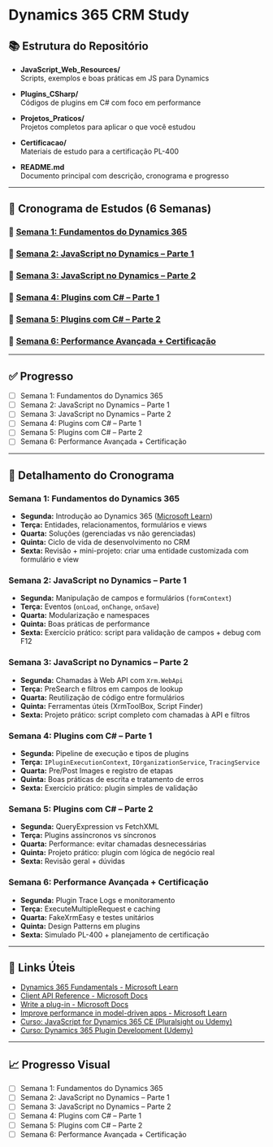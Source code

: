 
# Dynamics 365 CRM Study

## 📚 Estrutura do Repositório

- **JavaScript_Web_Resources/**  
  Scripts, exemplos e boas práticas em JS para Dynamics

- **Plugins_CSharp/**  
  Códigos de plugins em C# com foco em performance

- **Projetos_Praticos/**  
  Projetos completos para aplicar o que você estudou

- **Certificacao/**  
  Materiais de estudo para a certificação PL-400

- **README.md**  
  Documento principal com descrição, cronograma e progresso

---

## 🧭 Cronograma de Estudos (6 Semanas)

### 🔹 [Semana 1: Fundamentos do Dynamics 365](#semana-1-fundamentos-do-dynamics-365)
### 🔹 [Semana 2: JavaScript no Dynamics – Parte 1](#semana-2-javascript-no-dynamics--parte-1)
### 🔹 [Semana 3: JavaScript no Dynamics – Parte 2](#semana-3-javascript-no-dynamics--parte-2)
### 🔹 [Semana 4: Plugins com C# – Parte 1](#semana-4-plugins-com-c--parte-1)
### 🔹 [Semana 5: Plugins com C# – Parte 2](#semana-5-plugins-com-c--parte-2)
### 🔹 [Semana 6: Performance Avançada + Certificação](#semana-6-performance-avançada--certificação)

---

## ✅ Progresso

- [ ] Semana 1: Fundamentos do Dynamics 365
- [ ] Semana 2: JavaScript no Dynamics – Parte 1
- [ ] Semana 3: JavaScript no Dynamics – Parte 2
- [ ] Semana 4: Plugins com C# – Parte 1
- [ ] Semana 5: Plugins com C# – Parte 2
- [ ] Semana 6: Performance Avançada + Certificação

---

## 📅 Detalhamento do Cronograma

### Semana 1: Fundamentos do Dynamics 365
- **Segunda:** Introdução ao Dynamics 365 ([Microsoft Learn](https://learn.microsoft.com/en-us/training/paths/get-started-finance-operations/))
- **Terça:** Entidades, relacionamentos, formulários e views
- **Quarta:** Soluções (gerenciadas vs não gerenciadas)
- **Quinta:** Ciclo de vida de desenvolvimento no CRM
- **Sexta:** Revisão + mini-projeto: criar uma entidade customizada com formulário e view

### Semana 2: JavaScript no Dynamics – Parte 1
- **Segunda:** Manipulação de campos e formulários (`formContext`)
- **Terça:** Eventos (`onLoad`, `onChange`, `onSave`)
- **Quarta:** Modularização e namespaces
- **Quinta:** Boas práticas de performance
- **Sexta:** Exercício prático: script para validação de campos + debug com F12

### Semana 3: JavaScript no Dynamics – Parte 2
- **Segunda:** Chamadas à Web API com `Xrm.WebApi`
- **Terça:** PreSearch e filtros em campos de lookup
- **Quarta:** Reutilização de código entre formulários
- **Quinta:** Ferramentas úteis (XrmToolBox, Script Finder)
- **Sexta:** Projeto prático: script completo com chamadas à API e filtros

### Semana 4: Plugins com C# – Parte 1
- **Segunda:** Pipeline de execução e tipos de plugins
- **Terça:** `IPluginExecutionContext`, `IOrganizationService`, `TracingService`
- **Quarta:** Pre/Post Images e registro de etapas
- **Quinta:** Boas práticas de escrita e tratamento de erros
- **Sexta:** Exercício prático: plugin simples de validação

### Semana 5: Plugins com C# – Parte 2
- **Segunda:** QueryExpression vs FetchXML
- **Terça:** Plugins assíncronos vs síncronos
- **Quarta:** Performance: evitar chamadas desnecessárias
- **Quinta:** Projeto prático: plugin com lógica de negócio real
- **Sexta:** Revisão geral + dúvidas

### Semana 6: Performance Avançada + Certificação
- **Segunda:** Plugin Trace Logs e monitoramento
- **Terça:** ExecuteMultipleRequest e caching
- **Quarta:** FakeXrmEasy e testes unitários
- **Quinta:** Design Patterns em plugins
- **Sexta:** Simulado PL-400 + planejamento de certificação

---

## 📌 Links Úteis

- [Dynamics 365 Fundamentals - Microsoft Learn](https://learn.microsoft.com/en-us/training/paths/get-started-finance-operations/)
- [Client API Reference - Microsoft Docs](https://learn.microsoft.com/en-us/power-apps/developer/model-driven-apps/clientapi/reference)
- [Write a plug-in - Microsoft Docs](https://learn.microsoft.com/en-us/power-apps/developer/data-platform/write-plug-in)
- [Improve performance in model-driven apps - Microsoft Learn](https://learn.microsoft.com/en-us/power-apps/maker/model-driven-apps/performance-best-practices)
- [Curso: JavaScript for Dynamics 365 CE (Pluralsight ou Udemy)](https://www.udemy.com/course/javascript-for-dynamics-365-ce/)
- [Curso: Dynamics 365 Plugin Development (Udemy)](https://www.udemy.com/course/dynamics-365-plugin-development/)

---

## 📈 Progresso Visual

- [ ] Semana 1: Fundamentos do Dynamics 365
- [ ] Semana 2: JavaScript no Dynamics – Parte 1
- [ ] Semana 3: JavaScript no Dynamics – Parte 2
- [ ] Semana 4: Plugins com C# – Parte 1
- [ ] Semana 5: Plugins com C# – Parte 2
- [ ] Semana 6: Performance Avançada + Certificação
